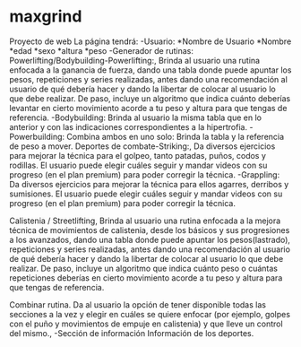 # maxgrind
Proyecto de web
La página tendrá:
-Usuario:
    *Nombre de Usuario
    *Nombre
    *edad
    *sexo
    *altura
    *peso
-Generador de rutinas:
Powerlifting/Bodybuilding-Powerlifting:,
Brinda al usuario una rutina enfocada a la ganancia de fuerza, dando una tabla donde puede apuntar los pesos, repeticiones y series realizadas, antes dando una recomendación al usuario de qué debería hacer y dando la libertar de colocar al usuario lo que debe realizar.
De paso, incluye un algoritmo que indica cuánto deberías levantar en cierto movimiento acorde a tu peso y altura para que tengas de referencia.
    -Bodybuilding:
Brinda al usuario la misma tabla que en lo anterior y con las indicaciones correspondientes a la hipertrofia.
    -Powerbuilding:
        Combina ambos en uno solo: Brinda la tabla y la referencia de peso a mover.
Deportes de combate-Striking:,
Da diversos ejercicios para mejorar la técnica para el golpeo, tanto patadas, puños, codos y rodillas.  El usuario puede elegir cuáles seguir y mandar videos con su progreso (en el plan premium) para poder corregir la técnica.
    -Grappling:
Da diversos ejercicios para mejorar la técnica para ellos agarres, derribos y sumisiones.  El usuario puede elegir cuáles seguir y mandar videos con su progreso (en el plan premium) para poder corregir la técnica.

Calistenia / Streetlifting,
Brinda al usuario una rutina enfocada a la mejora técnica de movimientos de calistenia, desde los básicos y sus progresiones a los avanzados, dando una tabla donde puede apuntar los pesos(lastrado), repeticiones y series realizadas, antes dando una recomendación al usuario de qué debería hacer y dando la libertar de colocar al usuario lo que debe realizar.
De paso, incluye un algoritmo que indica cuánto peso o cuántas repeticiones deberías en cierto movimiento acorde a tu peso y altura para que tengas de referencia.

Combinar rutina.
     Da al usuario la opción de tener disponible todas las secciones a la vez y elegir en cuáles se quiere enfocar (por ejemplo, golpes con el puño y movimientos de empuje en calistenia) y que lleve un control del mismo.,
-Sección de información
Información de los deportes.
